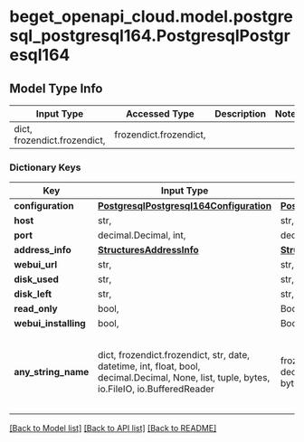 # beget_openapi_cloud.model.postgresql_postgresql164.PostgresqlPostgresql164

## Model Type Info
Input Type | Accessed Type | Description | Notes
------------ | ------------- | ------------- | -------------
dict, frozendict.frozendict,  | frozendict.frozendict,  |  | 

### Dictionary Keys
Key | Input Type | Accessed Type | Description | Notes
------------ | ------------- | ------------- | ------------- | -------------
**configuration** | [**PostgresqlPostgresql164Configuration**](PostgresqlPostgresql164Configuration.md) | [**PostgresqlPostgresql164Configuration**](PostgresqlPostgresql164Configuration.md) |  | [optional] 
**host** | str,  | str,  |  | [optional] 
**port** | decimal.Decimal, int,  | decimal.Decimal,  |  | [optional] 
**address_info** | [**StructuresAddressInfo**](StructuresAddressInfo.md) | [**StructuresAddressInfo**](StructuresAddressInfo.md) |  | [optional] 
**webui_url** | str,  | str,  |  | [optional] 
**disk_used** | str,  | str,  |  | [optional] 
**disk_left** | str,  | str,  |  | [optional] 
**read_only** | bool,  | BoolClass,  |  | [optional] 
**webui_installing** | bool,  | BoolClass,  |  | [optional] 
**any_string_name** | dict, frozendict.frozendict, str, date, datetime, int, float, bool, decimal.Decimal, None, list, tuple, bytes, io.FileIO, io.BufferedReader | frozendict.frozendict, str, BoolClass, decimal.Decimal, NoneClass, tuple, bytes, FileIO | any string name can be used but the value must be the correct type | [optional]

[[Back to Model list]](../../README.md#documentation-for-models) [[Back to API list]](../../README.md#documentation-for-api-endpoints) [[Back to README]](../../README.md)

